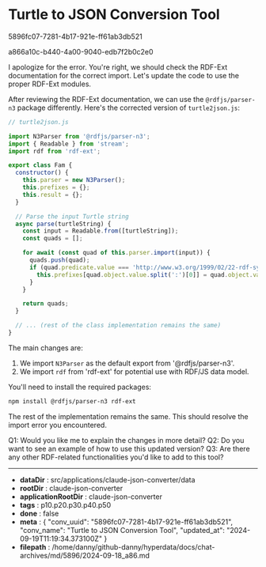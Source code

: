 # Turtle to JSON Conversion Tool

5896fc07-7281-4b17-921e-ff61ab3db521

a866a10c-b440-4a00-9040-edb7f2b0c2e0

 I apologize for the error. You're right, we should check the RDF-Ext documentation for the correct import. Let's update the code to use the proper RDF-Ext modules.

After reviewing the RDF-Ext documentation, we can use the `@rdfjs/parser-n3` package differently. Here's the corrected version of `turtle2json.js`:

```javascript
// turtle2json.js

import N3Parser from '@rdfjs/parser-n3';
import { Readable } from 'stream';
import rdf from 'rdf-ext';

export class Fam {
  constructor() {
    this.parser = new N3Parser();
    this.prefixes = {};
    this.result = {};
  }

  // Parse the input Turtle string
  async parse(turtleString) {
    const input = Readable.from([turtleString]);
    const quads = [];

    for await (const quad of this.parser.import(input)) {
      quads.push(quad);
      if (quad.predicate.value === 'http://www.w3.org/1999/02/22-rdf-syntax-ns#type') {
        this.prefixes[quad.object.value.split(':')[0]] = quad.object.value.split(':')[1];
      }
    }

    return quads;
  }

  // ... (rest of the class implementation remains the same)
}
```

The main changes are:
1. We import `N3Parser` as the default export from '@rdfjs/parser-n3'.
2. We import `rdf` from 'rdf-ext' for potential use with RDF/JS data model.

You'll need to install the required packages:

```bash
npm install @rdfjs/parser-n3 rdf-ext
```

The rest of the implementation remains the same. This should resolve the import error you encountered.

Q1: Would you like me to explain the changes in more detail?
Q2: Do you want to see an example of how to use this updated version?
Q3: Are there any other RDF-related functionalities you'd like to add to this tool?

---

* **dataDir** : src/applications/claude-json-converter/data
* **rootDir** : claude-json-converter
* **applicationRootDir** : claude-json-converter
* **tags** : p10.p20.p30.p40.p50
* **done** : false
* **meta** : {
  "conv_uuid": "5896fc07-7281-4b17-921e-ff61ab3db521",
  "conv_name": "Turtle to JSON Conversion Tool",
  "updated_at": "2024-09-19T11:19:34.373100Z"
}
* **filepath** : /home/danny/github-danny/hyperdata/docs/chat-archives/md/5896/2024-09-18_a86.md